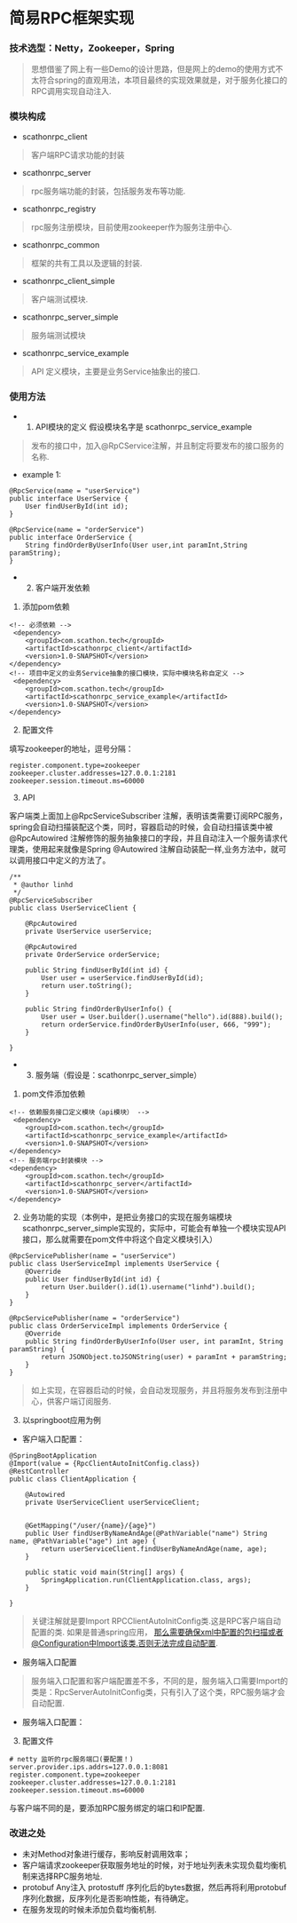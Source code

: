 # 简易RPC框架实现

### 技术选型：Netty，Zookeeper，Spring
> 思想借鉴了网上有一些Demo的设计思路，但是网上的demo的使用方式不太符合spring的直观用法，本项目最终的实现效果就是，对于服务化接口的RPC调用实现自动注入.

### 模块构成
- scathonrpc_client
> 客户端RPC请求功能的封装

- scathonrpc_server
> rpc服务端功能的封装，包括服务发布等功能.

- scathonrpc_registry
> rpc服务注册模块，目前使用zookeeper作为服务注册中心.

- scathonrpc_common
> 框架的共有工具以及逻辑的封装.

- scathonrpc_client_simple
> 客户端测试模块.

- scathonrpc_server_simple
> 服务端测试模块

- scathonrpc_service_example
> API 定义模块，主要是业务Service抽象出的接口.

### 使用方法

- 1. API模块的定义 假设模块名字是 scathonrpc_service_example
> 发布的接口中，加入@RpCService注解，并且制定将要发布的接口服务的名称.
- example 1:
```
@RpcService(name = "userService")
public interface UserService {
    User findUserById(int id);
}
```

```
@RpcService(name = "orderService")
public interface OrderService {
    String findOrderByUserInfo(User user,int paramInt,String paramString);
}
```


- 2.  客户端开发依赖

1. 添加pom依赖
``` 
<!-- 必须依赖 -->
 <dependency>
    <groupId>com.scathon.tech</groupId>
    <artifactId>scathonrpc_client</artifactId>
    <version>1.0-SNAPSHOT</version>
</dependency>
<!-- 项目中定义的业务Service抽象的接口模块，实际中模块名称自定义 -->
 <dependency>
    <groupId>com.scathon.tech</groupId>
    <artifactId>scathonrpc_service_example</artifactId>
    <version>1.0-SNAPSHOT</version>
</dependency>
```
2. 配置文件

填写zookeeper的地址，逗号分隔：
```
register.component.type=zookeeper
zookeeper.cluster.addresses=127.0.0.1:2181
zookeeper.session.timeout.ms=60000
```

3. API

客户端类上面加上@RpcServiceSubscriber 注解，表明该类需要订阅RPC服务，spring会自动扫描装配这个类，同时，容器启动的时候，会自动扫描该类中被@RpcAutowired 注解修饰的服务抽象接口的字段，并且自动注入一个服务请求代理类，使用起来就像是Spring @Autowired 注解自动装配一样,业务方法中，就可以调用接口中定义的方法了。

```
/**
 * @author linhd
 */
@RpcServiceSubscriber
public class UserServiceClient {

    @RpcAutowired
    private UserService userService;

    @RpcAutowired
    private OrderService orderService;

    public String findUserById(int id) {
        User user = userService.findUserById(id);
        return user.toString();
    }

    public String findOrderByUserInfo() {
        User user = User.builder().username("hello").id(888).build();
        return orderService.findOrderByUserInfo(user, 666, "999");
    }

}
```

- 3. 服务端（假设是：scathonrpc_server_simple）

1. pom文件添加依赖
```
<!-- 依赖服务接口定义模块（api模块） -->
 <dependency>
    <groupId>com.scathon.tech</groupId>
    <artifactId>scathonrpc_service_example</artifactId>
    <version>1.0-SNAPSHOT</version>
</dependency>
<!-- 服务端rpc封装模块 -->
<dependency>
    <groupId>com.scathon.tech</groupId>
    <artifactId>scathonrpc_server</artifactId>
    <version>1.0-SNAPSHOT</version>
</dependency>
```

2. 业务功能的实现（本例中，是把业务接口的实现在服务端模块scathonrpc_server_simple实现的，实际中，可能会有单独一个模块实现API接口，那么就需要在pom文件中将这个自定义模块引入）
```
@RpcServicePublisher(name = "userService")
public class UserServiceImpl implements UserService {
    @Override
    public User findUserById(int id) {
        return User.builder().id(1).username("linhd").build();
    }
}

@RpcServicePublisher(name = "orderService")
public class OrderServiceImpl implements OrderService {
    @Override
    public String findOrderByUserInfo(User user, int paramInt, String paramString) {
        return JSONObject.toJSONString(user) + paramInt + paramString;
    }
}

```
> 如上实现，在容器启动的时候，会自动发现服务，并且将服务发布到注册中心，供客户端订阅服务.

3. 以springboot应用为例

+ 客户端入口配置：
```
@SpringBootApplication
@Import(value = {RpcClientAutoInitConfig.class})
@RestController
public class ClientApplication {

    @Autowired
    private UserServiceClient userServiceClient;


    @GetMapping("/user/{name}/{age}")
    public User findUserByNameAndAge(@PathVariable("name") String name, @PathVariable("age") int age) {
        return userServiceClient.findUserByNameAndAge(name, age);
    }

    public static void main(String[] args) {
        SpringApplication.run(ClientApplication.class, args);
    }

}
```
> 关键注解就是要Import RPCClientAutoInitConfig类.这是RPC客户端自动配置的类.
> 如果是普通spring应用， 那么需要确保xml中配置的包扫描或者@Configuration中Import该类.否则无法完成自动配置.

+ 服务端入口配置
> 服务端入口配置和客户端配置差不多，不同的是，服务端入口需要Import的类是：RpcServerAutoInitConfig类，只有引入了这个类，RPC服务端才会自动配置.

+ 服务端入口配置：

3. 配置文件
```
# netty 监听的rpc服务端口(要配置！)
server.provider.ips.addrs=127.0.0.1:8081
register.component.type=zookeeper
zookeeper.cluster.addresses=127.0.0.1:2181
zookeeper.session.timeout.ms=60000
```
与客户端不同的是，要添加RPC服务绑定的端口和IP配置.


### 改进之处
+  未对Method对象进行缓存，影响反射调用效率；
+  客户端请求zookeeper获取服务地址的时候，对于地址列表未实现负载均衡机制来选择RPC服务地址.
+ protobuf Any注入 protostuff 序列化后的bytes数据，然后再将利用protobuf序列化数据，反序列化是否影响性能，有待确定。
+ 在服务发现的时候未添加负载均衡机制.
